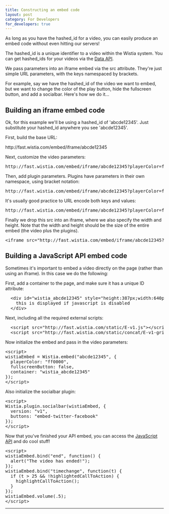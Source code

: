 ```yaml
---
title: Constructing an embed code
layout: post
category: For Developers
for_developers: true
---
```


As long as you have the hashed_id for a video, you can easily produce an embed code without even hitting our servers!

The hashed_id is a unique identifier to a video within the Wistia system. You can get hashed_ids for your videos via the [Data API](http://wistia.com/doc/wistia_api.html).

We pass parameters into an iframe embed via the src attribute. They're just 
simple URL parameters, with the keys namespaced by brackets.

For example, say we have the hashed_id of the video we want to embed, but we
want to change the color of the play button, hide the fullscreen button, and
add a socialbar. Here's how we do it...

## Building an iframe embed code

Ok, for this example we'll be using a hashed_id of <span class="code">'abcde12345'</span>. Just substitute your hashed_id anywhere you see <span class="code">'abcde12345'</span>.

First, build the base URL:

<div class="code">http://fast.wistia.com/embed/iframe/abcde12345</div>

Next, customize the video parameters:

<div class="code"><pre>http://fast.wistia.com/embed/iframe/abcde12345?playerColor=ff0000&fullscreenButton=false</pre></div>

Then, add plugin parameters. Plugins have parameters in their own 
namespace, using bracket notation:

<div class="code"><pre>http://fast.wistia.com/embed/iframe/abcde12345?playerColor=ff0000&fullscreenButton=false&plugin[socialbar][version]=v1&plugin[socialbar][buttons]=embed-twitter-facebook</pre></div>

It's usually good practice to URL encode both keys and values:

<div class="code"><pre>http://fast.wistia.com/embed/iframe/abcde12345?playerColor=ff0000&fullscreenButton=false&plugin%5Bsocialbar%5D%5Bversion%5D=v1&plugin%5Bsocialbar%5D%5Bbuttons%5D=embed-twitter-facebook</pre></div>

Finally we drop this src into an iframe, where we also specify the width and height. Note that the width and height should be the size of the entire embed (the video plus the plugins).

<div class="code"><pre>
&lt;iframe src="http://fast.wistia.com/embed/iframe/abcde12345?playerColor=ff0000&fullscreenButton=false&plugin%5Bsocialbar%5D%5Bversion%5D=v1&plugin%5Bsocialbar%5D%5Bbuttons%5D=embed-twitter-facebook" allowtransparency="true" frameborder="0" scrolling="no" class="wistia_embed" name="wistia_embed" width="640" height="387"&gt;&lt;/iframe&gt;
</pre></div>


## Building a JavaScript API embed code

Sometimes it's important to embed a video directly on the page (rather
than using an iframe).  In this case we do the following:

First, add a container to the page, and make sure it has a unique ID attribute:

<div class="code"><pre>
  &lt;div id="wistia_abcde12345" style="height:387px;width:640px" data-video-width="640" data-video-height="360"&gt;
    this is displayed if javascript is disabled
  &lt;/div&gt;
</pre></div>


Next, including all the required external scripts:

<div class="code"><pre>
  &lt;script src="http://fast.wistia.com/static/E-v1.js"&gt;&lt;/script&gt;
  &lt;script src="http://fast.wistia.com/static/concat/E-v1-gridify,socialbar-v1.js"&gt;&lt;/script&gt;
</pre></div>

Now initialize the embed and pass in the video parameters:

<div class="code"><pre>
&lt;script&gt;
wistiaEmbed = Wistia.embed("abcde12345", {
  playerColor: "ff0000",
  fullscreenButton: false,
  container: "wistia_abcde12345"
});
&lt;/script&gt;
</pre></div>


Also initialize the socialbar plugin:

<div class="code"><pre>
&lt;script&gt;
Wistia.plugin.socialbar(wistiaEmbed, {
  version: "v1",
  buttons: "embed-twitter-facebook"
});
&lt;/script&gt;
</pre>
</div>


Now that you've finished your API embed, you can access the [JavaScript API](/player-api.html) and 
do cool stuff!

<div class="code"><pre>
&lt;script&gt;
wistiaEmbed.bind("end", function() {
  alert("The video has ended!");
});
wistiaEmbed.bind("timechange", function(t) {
  if (t &gt; 25 && !highlightedCallToAction) {
    highlightCallToAction();
  }
});
wistiaEmbed.volume(.5);
&lt;/script&gt;
</pre></div>

---

